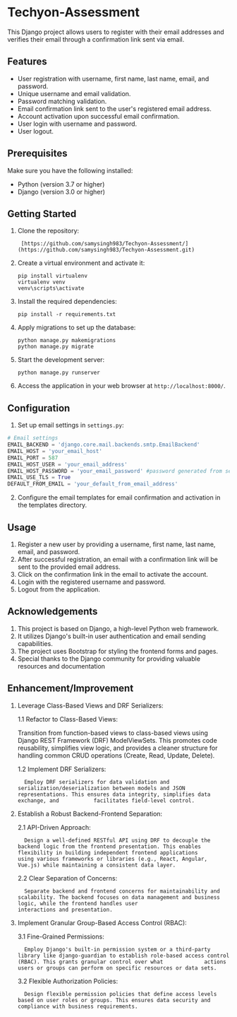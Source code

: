 # Techyon-Assessment
This Django project allows users to register with their email addresses and verifies their email through a confirmation link sent via email.

## Features

- User registration with username, first name, last name, email, and password.
- Unique username and email validation.
- Password matching validation.
- Email confirmation link sent to the user's registered email address.
- Account activation upon successful email confirmation.
- User login with username and password.
- User logout.

## Prerequisites

Make sure you have the following installed:

- Python (version 3.7 or higher)
- Django (version 3.0 or higher)


## Getting Started

1. Clone the repository:
   ```
    [https://github.com/samysingh983/Techyon-Assessment/](https://github.com/samysingh983/Techyon-Assessment.git)
   ```

2. Create a virtual environment and activate it:
   ```
   pip install virtualenv
   virtualenv venv
   venv\scripts\activate
   ```

3. Install the required dependencies:
   ```
   pip install -r requirements.txt
   ```

4. Apply migrations to set up the database:
   ```
   python manage.py makemigrations
   python manage.py migrate
   ```

5. Start the development server:
   ```
   python manage.py runserver
   ```

6. Access the application in your web browser at `http://localhost:8000/`.

## Configuration

1. Set up email settings in `settings.py`:

```python
# Email settings
EMAIL_BACKEND = 'django.core.mail.backends.smtp.EmailBackend'
EMAIL_HOST = 'your_email_host'
EMAIL_PORT = 587
EMAIL_HOST_USER = 'your_email_address'
EMAIL_HOST_PASSWORD = 'your_email_password' #password generated from security page on manage account section of your email account(search for "App Password")
EMAIL_USE_TLS = True
DEFAULT_FROM_EMAIL = 'your_default_from_email_address'
```

2. Configure the email templates for email confirmation and activation in the templates directory.

## Usage
1. Register a new user by providing a username, first name, last name, email, and password.
2. After successful registration, an email with a confirmation link will be sent to the provided email address.
3. Click on the confirmation link in the email to activate the account.
4. Login with the registered username and password.
5. Logout from the application.


## Acknowledgements
1. This project is based on Django, a high-level Python web framework.
2. It utilizes Django's built-in user authentication and email sending capabilities.
3. The project uses Bootstrap for styling the frontend forms and pages.
4. Special thanks to the Django community for providing valuable resources and documentation


## Enhancement/Improvement
1. Leverage Class-Based Views and DRF Serializers:
   
   1.1 Refactor to Class-Based Views:
   
      Transition from function-based views to class-based views using Django REST Framework (DRF) ModelViewSets. This promotes code reusability, simplifies view logic, and provides a           cleaner structure for handling common CRUD operations (Create, Read, Update, Delete).
   
   1.2 Implement DRF Serializers:
   
         Employ DRF serializers for data validation and serialization/deserialization between models and JSON representations. This ensures data integrity, simplifies data exchange, and           facilitates field-level control.

3. Establish a Robust Backend-Frontend Separation:

   2.1 API-Driven Approach:
   
         Design a well-defined RESTful API using DRF to decouple the backend logic from the frontend presentation. This enables flexibility in building independent frontend applications          using various frameworks or libraries (e.g., React, Angular, Vue.js) while maintaining a consistent data layer.

   2.2 Clear Separation of Concerns:
   
         Separate backend and frontend concerns for maintainability and scalability. The backend focuses on data management and business logic, while the frontend handles user                     interactions and presentation.

5. Implement Granular Group-Based Access Control (RBAC):

   3.1 Fine-Grained Permissions:
   
         Employ Django's built-in permission system or a third-party library like django-guardian to establish role-based access control (RBAC). This grants granular control over what             actions users or groups can perform on specific resources or data sets.
   
   3.2 Flexible Authorization Policies:
   
         Design flexible permission policies that define access levels based on user roles or groups. This ensures data security and compliance with business requirements.
   
